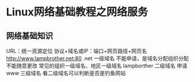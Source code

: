 Linux网络基础教程之网络服务
====
## 网络基础知识
URL：统一资源定位
协议+域名或IP：端口+网页路径+网页名
http://www.lampbrother.net:80
.net  一级域名  不能申请，是域名分配组织分配不能随意更改   常见的组织一级域名、地区一级域名
lampborther  二级域名   申请
www   三级域名
看二级域名可以判断是否是钓鱼网站
